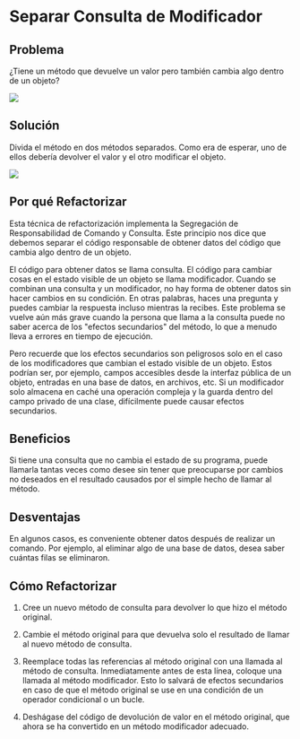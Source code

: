 # Separar Consulta de Modificador

## Problema

¿Tiene un método que devuelve un valor pero también cambia algo dentro de un objeto?

![](https://refactoring.guru/images/refactoring/diagrams/Separate%20Query%20from%20Modifier%20-%20Before.png)

## Solución

Divida el método en dos métodos separados. Como era de esperar, uno de ellos debería devolver el valor y el otro 
modificar el objeto.

![](https://refactoring.guru/images/refactoring/diagrams/Separate%20Query%20from%20Modifier%20-%20After.png)

## Por qué Refactorizar

Esta técnica de refactorización implementa la Segregación de Responsabilidad de Comando y Consulta. Este principio nos 
dice que debemos separar el código responsable de obtener datos del código que cambia algo dentro de un objeto.

El código para obtener datos se llama consulta. El código para cambiar cosas en el estado visible de un objeto se llama 
modificador. Cuando se combinan una consulta y un modificador, no hay forma de obtener datos sin hacer cambios en su 
condición. En otras palabras, haces una pregunta y puedes cambiar la respuesta incluso mientras la recibes. Este 
problema se vuelve aún más grave cuando la persona que llama a la consulta puede no saber acerca de los "efectos 
secundarios" del método, lo que a menudo lleva a errores en tiempo de ejecución.

Pero recuerde que los efectos secundarios son peligrosos solo en el caso de los modificadores que cambian el estado 
visible de un objeto. Estos podrían ser, por ejemplo, campos accesibles desde la interfaz pública de un objeto, entradas 
en una base de datos, en archivos, etc. Si un modificador solo almacena en caché una operación compleja y la guarda 
dentro del campo privado de una clase, difícilmente puede causar efectos secundarios.

## Beneficios

Si tiene una consulta que no cambia el estado de su programa, puede llamarla tantas veces como desee sin tener que 
preocuparse por cambios no deseados en el resultado causados por el simple hecho de llamar al método.

## Desventajas

En algunos casos, es conveniente obtener datos después de realizar un comando. Por ejemplo, al eliminar algo de una base 
de datos, desea saber cuántas filas se eliminaron.

## Cómo Refactorizar

1. Cree un nuevo método de consulta para devolver lo que hizo el método original.

2. Cambie el método original para que devuelva solo el resultado de llamar al nuevo método de consulta.

3. Reemplace todas las referencias al método original con una llamada al método de consulta. Inmediatamente antes de 
esta línea, coloque una llamada al método modificador. Esto lo salvará de efectos secundarios en caso de que el 
método original se use en una condición de un operador condicional o un bucle.

4. Deshágase del código de devolución de valor en el método original, que ahora se ha convertido en un método 
modificador adecuado.

